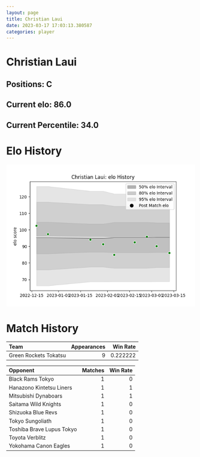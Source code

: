 ```yaml
---  
layout: page  
title: Christian Laui  
date: 2023-03-17 17:03:13.380587  
categories: player  
---
```

# Christian Laui

## Positions: C

## Current elo: 86.0

## Current Percentile: 34.0

# Elo History


![elo history](history_ChristianLaui.png)
# Match History


| Team                  |   Appearances |   Win Rate |
|:----------------------|--------------:|-----------:|
| Green Rockets Tokatsu |             9 |   0.222222 |

| Opponent                  |   Matches |   Win Rate |
|:--------------------------|----------:|-----------:|
| Black Rams Tokyo          |         1 |          0 |
| Hanazono Kintetsu Liners  |         1 |          1 |
| Mitsubishi Dynaboars      |         1 |          1 |
| Saitama Wild Knights      |         1 |          0 |
| Shizuoka Blue Revs        |         1 |          0 |
| Tokyo Sungoliath          |         1 |          0 |
| Toshiba Brave Lupus Tokyo |         1 |          0 |
| Toyota Verblitz           |         1 |          0 |
| Yokohama Canon Eagles     |         1 |          0 |
